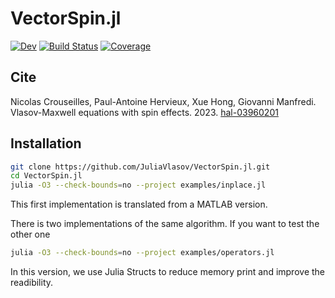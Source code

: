 # VectorSpin.jl

[![Dev](https://img.shields.io/badge/docs-dev-blue.svg)](https://JuliaVlasov.github.io/VectorSpin.jl/dev/)
[![Build Status](https://github.com/JuliaVlasov/VectorSpin.jl/actions/workflows/CI.yml/badge.svg?branch=main)](https://github.com/JuliaVlasov/VectorSpin.jl/actions/workflows/CI.yml?query=branch%3Amain)
[![Coverage](https://codecov.io/gh/JuliaVlasov/VectorSpin.jl/branch/main/graph/badge.svg)](https://codecov.io/gh/JuliaVlasov/VectorSpin.jl)

## Cite

Nicolas Crouseilles, Paul-Antoine Hervieux, Xue Hong, Giovanni Manfredi. Vlasov-Maxwell equations with spin effects. 2023. [hal-03960201](https://hal.inria.fr/hal-03960201/)

## Installation

```bash
git clone https://github.com/JuliaVlasov/VectorSpin.jl.git
cd VectorSpin.jl
julia -O3 --check-bounds=no --project examples/inplace.jl
```
This first implementation is translated from a MATLAB version. 

There is two implementations of the same algorithm. If you want to test the other one

```bash
julia -O3 --check-bounds=no --project examples/operators.jl
```

In this version, we use Julia Structs to reduce memory print and improve the readibility.
